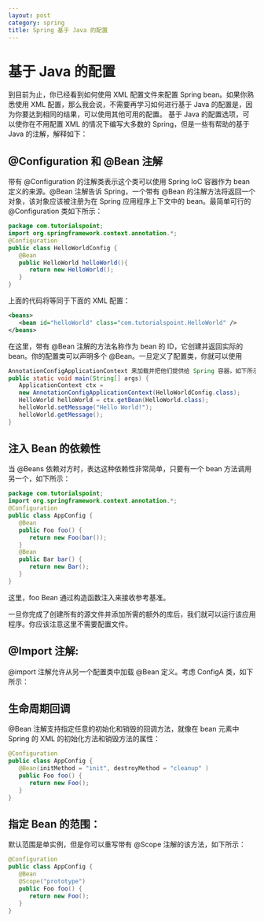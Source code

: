 ```yaml
---
layout: post
category: spring
title: Spring 基于 Java 的配置
---
```


# 基于 Java 的配置

到目前为止，你已经看到如何使用 XML 配置文件来配置 Spring bean。如果你熟悉使用 XML 配置，那么我会说，不需要再学习如何进行基于 Java 的配置是，因为你要达到相同的结果，可以使用其他可用的配置。
基于 Java 的配置选项，可以使你在不用配置 XML 的情况下编写大多数的 Spring，但是一些有帮助的基于 Java 的注解，解释如下：

## @Configuration 和 @Bean 注解

带有 @Configuration 的注解类表示这个类可以使用 Spring IoC 容器作为 bean 定义的来源。@Bean 注解告诉 Spring，一个带有 @Bean 的注解方法将返回一个对象，该对象应该被注册为在 Spring 应用程序上下文中的 bean。最简单可行的 @Configuration 类如下所示：
```java
package com.tutorialspoint;
import org.springframework.context.annotation.*;
@Configuration
public class HelloWorldConfig {
   @Bean 
   public HelloWorld helloWorld(){
      return new HelloWorld();
   }
}
```

上面的代码将等同于下面的 XML 配置：
```xml
<beans>
   <bean id="helloWorld" class="com.tutorialspoint.HelloWorld" />
</beans>
```

在这里，带有 @Bean 注解的方法名称作为 bean 的 ID，它创建并返回实际的 bean。你的配置类可以声明多个 @Bean。一旦定义了配置类，你就可以使用 

```java
AnnotationConfigApplicationContext 来加载并把他们提供给 Spring 容器，如下所示：
public static void main(String[] args) {
   ApplicationContext ctx = 
   new AnnotationConfigApplicationContext(HelloWorldConfig.class); 
   HelloWorld helloWorld = ctx.getBean(HelloWorld.class);
   helloWorld.setMessage("Hello World!");
   helloWorld.getMessage();
}
```

## 注入 Bean 的依赖性

当 @Beans 依赖对方时，表达这种依赖性非常简单，只要有一个 bean 方法调用另一个，如下所示：
```java
package com.tutorialspoint;
import org.springframework.context.annotation.*;
@Configuration
public class AppConfig {
   @Bean
   public Foo foo() {
      return new Foo(bar());
   }
   @Bean
   public Bar bar() {
      return new Bar();
   }
}
```

这里，foo Bean 通过构造函数注入来接收参考基准。

一旦你完成了创建所有的源文件并添加所需的额外的库后，我们就可以运行该应用程序。你应该注意这里不需要配置文件。

## @Import 注解:

@import 注解允许从另一个配置类中加载 @Bean 定义。考虑 ConfigA 类，如下所示：

## 生命周期回调

@Bean 注解支持指定任意的初始化和销毁的回调方法，就像在 bean 元素中 Spring 的 XML 的初始化方法和销毁方法的属性：

```java
@Configuration
public class AppConfig {
   @Bean(initMethod = "init", destroyMethod = "cleanup" )
   public Foo foo() {
      return new Foo();
   }
}
```

## 指定 Bean 的范围：
默认范围是单实例，但是你可以重写带有 @Scope 注解的该方法，如下所示：
```java
@Configuration
public class AppConfig {
   @Bean
   @Scope("prototype")
   public Foo foo() {
      return new Foo();
   }
}
```